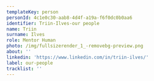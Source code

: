 ```yaml
---
templateKey: person
personId: 4c1e0c30-aab8-4d4f-a19a-f6f0dc0b0aa6
identifier: Triin-Ilves-our people
name: Triin
surname: Ilves
role: Mentor Human
photo: /img/fullsizerender_1_-removebg-preview.png
about: ''
linkedin: 'https://www.linkedin.com/in/triin-ilves/'
label: our-people
tracklist: ''
---
```

